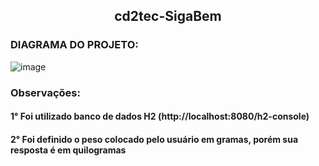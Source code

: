 ## <p align = "center"> cd2tec-SigaBem </p>

### DIAGRAMA DO PROJETO:

![image](https://user-images.githubusercontent.com/65747791/135679591-08d0be42-8ed3-4f68-8c22-770d125c65ab.png)
### Observações:
#### 1° Foi utilizado banco de dados H2 (http://localhost:8080/h2-console)
#### 2° Foi definido o peso colocado pelo usuário em gramas, porém sua resposta é em quilogramas
